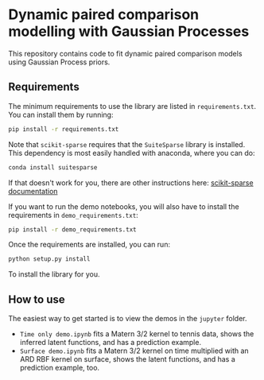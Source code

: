 # Dynamic paired comparison modelling with Gaussian Processes

This repository contains code to fit dynamic paired comparison models using
Gaussian Process priors.

## Requirements

The minimum requirements to use the library are listed in `requirements.txt`.
You can install them by running:

```bash
pip install -r requirements.txt
```

Note that `scikit-sparse` requires that the `SuiteSparse` library is installed.
This dependency is most easily handled with anaconda, where you can do:

```bash
conda install suitesparse
```

If that doesn't work for you, there are other instructions here: [scikit-sparse
documentation](https://scikit-sparse.readthedocs.io/en/latest/overview.html#requirements)

If you want to run the demo notebooks, you will also have to install the
requirements in `demo_requirements.txt`:

```bash
pip install -r demo_requirements.txt
```

Once the requirements are installed, you can run:

```bash
python setup.py install
```

To install the library for you.

## How to use

The easiest way to get started is to view the demos in the `jupyter` folder.

* `Time only demo.ipynb` fits a Matern 3/2 kernel to tennis data, shows the
  inferred latent functions, and has a prediction example.
* `Surface demo.ipynb` fits a Matern 3/2 kernel on time multiplied with an ARD
  RBF kernel on surface, shows the latent functions, and has a prediction
  example, too.
